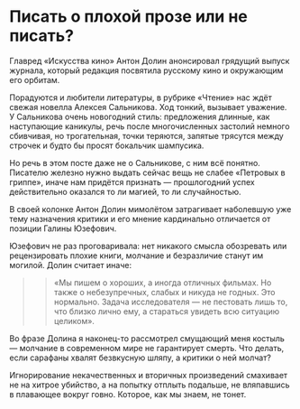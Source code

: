 
# Писать о плохой прозе или не писать?

Главред «Искусства кино» Антон Долин анонсировал грядущий выпуск журнала, который редакция посвятила русскому кино и окружающим его орбитам.

Порадуются и любители литературы, в рубрике «Чтение» нас ждёт свежая новелла Алексея Сальникова. Ход тонкий, вызывает уважение. У Сальникова очень новогодний стиль: предложения длинные, как наступающие каникулы, речь после многочисленных застолий немного сбивчивая, но трогательная, точки теряются, запятые трясутся между строчек и будто бы просят бокальчик шампусика.

Но речь в этом посте даже не о Сальникове, с ним всё понятно. Писателю железно нужно выдать сейчас вещь не слабее «Петровых в гриппе», иначе нам придётся признать — прошлогодний успех действительно оказался то ли магией, то ли случайностью. 

В своей колонке Антон Долин мимолётом затрагивает наболевшую уже тему назначения критики и его мнение кардинально отличается от позиции Галины Юзефович.

Юзефович не раз проговаривала: нет никакого смысла обозревать или рецензировать плохие книги, молчание и безразличие станут им могилой. Долин считает иначе:

> > «Мы пишем о хороших, а иногда отличных фильмах. Но также о небезупречных, слабых и никуда не годных. Это нормально. Задача исследователя — не пестовать лишь то, что близко лично ему, а стараться увидеть всю ситуацию целиком».

Во фразе Долина я наконец-то рассмотрел смущающий меня костыль — молчание в современном мире не гарантирует смерть. Что делать, если сарафаны хвалят безвкусную шляпу, а критики о ней молчат? 

Игнорирование некачественных и вторичных произведений смахивает не на хитрое убийство, а на попытку отплыть подальше, не вляпавшись в плавающее вокруг говно. Которое, как мы знаем, не тонет.